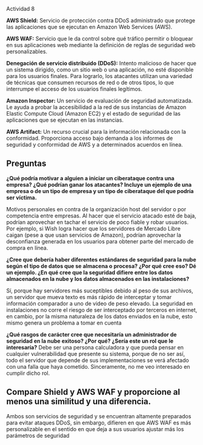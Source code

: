 Actividad 8

**AWS Shield:** Servicio de protección contra DDoS administrado que protege las aplicaciones que se ejecutan en Amazon Web Services (AWS).

**AWS WAF:** Servicio que le da control sobre qué tráfico permitir o bloquear en sus aplicaciones web mediante la definición de reglas de seguridad web personalizables.

**Denegación de servicio distribuido (DDoS):** Intento malicioso de hacer que un sistema dirigido, como un sitio web o una aplicación, no esté disponible para los usuarios finales. Para lograrlo, los atacantes utilizan una variedad de técnicas que consumen recursos de red o de otros tipos, lo que interrumpe el acceso de los usuarios finales legítimos.

**Amazon Inspector:** Un servicio de evaluación de seguridad automatizada. Le ayuda a probar la accesibilidad a la red de sus instancias de Amazon Elastic Compute Cloud (Amazon EC2) y el estado de seguridad de las aplicaciones que se ejecutan en las instancias.

**AWS Artifact:** Un recurso crucial para la información relacionada con la conformidad. Proporciona acceso bajo demanda a los informes de seguridad y conformidad de AWS y a determinados acuerdos en línea.


## Preguntas

**¿Qué podría motivar a alguien a iniciar un ciberataque contra una empresa? ¿Qué podrían ganar los atacantes? Incluye un ejemplo de una empresa o de un tipo de empresa y un tipo de ciberataque del que podría ser víctima.**

Motivos personales en contra de la organización host del servidor o por competencia entre empresas. Al hacer que el servicio atacado esté de baja, podrían aprovechar en tachar el servicio de poco fiable y robar usuarios.
Por ejemplo, si Wish logra hacer que los servidores de Mercado Libre caigan (pese a que usan servicios de Amazon), podrían aprovechar la desconfianza generada en los usuarios para obtener parte del mercado de compra en línea.

**¿Cree que debería haber diferentes estándares de seguridad para la nube según el tipo de datos que se almacena o procesa? ¿Por qué cree eso? Dé un ejemplo. ¿En qué cree que la seguridad difiere entre los datos almacenados en la nube y los datos almacenados en las instalaciones?**

Sí, porque hay servidores más suceptibles debido al peso de sus archivos, un servidor que mueva texto es más rápido de interceptar y tomar información comparador a uno de video de peso elevado. La seguridad en instalaciones no corre el riesgo de ser interceptado por terceros en internet, en cambio, por la misma naturaleza de los datos enviados en la nube, esto mismo genera un problema a tomar en cuenta

**¿Qué rasgos de carácter cree que necesitaría un administrador de seguridad en la nube exitoso? ¿Por qué? ¿Sería este un rol que le interesaría?**
Debe ser una persona calculadora y que pueda pensar en cualquier vulnerabilidad que presente su sistema, porque de no ser así, todo el servidor que depende de sus implementaciones se verá afectado con una falla que haya cometido. Sinceramente, no me veo interesado en cumplir dicho rol.


## Compare Shield y AWS WAF y proporcione al menos una similitud y una diferencia.
Ambos son servicios de seguridad y se encuentran altamente preparados para evitar ataques DDoS, sin embargo, difieren en que AWS WAF es más personalizable en el sentido en que deja a sus usuarios ajustar más los parámetros de seguridad

